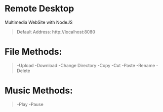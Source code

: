# Remote Desktop
Multimedia WebSite with NodeJS
> Default Address: http://localhost:8080

# File Methods:
> -Upload
> -Download
> -Change Directory
> -Copy
> -Cut
> -Paste
> -Rename
> -Delete

# Music Methods:
> -Play
> -Pause
